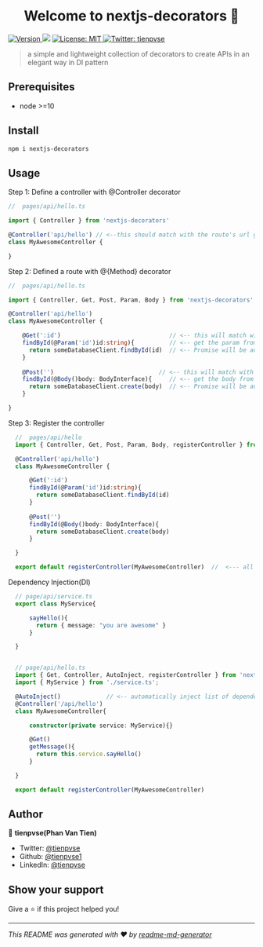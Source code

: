 <h1 align="center">Welcome to nextjs-decorators 👋</h1>
<p>
  <a href="https://www.npmjs.com/package/nextjs-decorators" target="_blank">
    <img alt="Version" src="https://img.shields.io/npm/v/nextjs-decorators.svg">
  </a>
  <img src="https://img.shields.io/badge/node-%3E%3D10-blue.svg" />
  <a href="#" target="_blank">
    <img alt="License: MIT" src="https://img.shields.io/badge/License-MIT-yellow.svg" />
  </a>
  <a href="https://twitter.com/tienpvse" target="_blank">
    <img alt="Twitter: tienpvse" src="https://img.shields.io/twitter/follow/tienpvse.svg?style=social" />
  </a>
</p>

> a simple and lightweight collection of decorators to create APIs in an elegant way in DI pattern

## Prerequisites

- node >=10

## Install

```sh
npm i nextjs-decorators
```

## Usage

Step 1: Define a controller with @Controller decorator

```ts
//  pages/api/hello.ts

import { Controller } from 'nextjs-decorators'

@Controller('api/hello') // <--this should match with the route's url generated by Next.js
class MyAwesomeController {

}
```

Step 2: Defined a route with @{Method} decorator

```ts
//  pages/api/hello.ts

import { Controller, Get, Post, Param, Body } from 'nextjs-decorators'

@Controller('api/hello')                    
class MyAwesomeController {

    @Get(':id')                               // <-- this will match with route GET api/hello/{id}
    findById(@Param('id')id:string){          // <-- get the param from url
      return someDatabaseClient.findById(id)  // <-- Promise will be automatically resolved
    }
  
    @Post('')                              // <-- this will match with route POST api/hello
    findById(@Body()body: BodyInterface){     // <-- get the body from request       
      return someDatabaseClient.create(body)  // <-- Promise will be automatically resolved
    }

}
```

Step 3: Register the controller

```ts
  //  pages/api/hello
  import { Controller, Get, Post, Param, Body, registerController } from 'nextjs-decorators'

  @Controller('api/hello')                    
  class MyAwesomeController {

      @Get(':id')                               
      findById(@Param('id')id:string){          
        return someDatabaseClient.findById(id)  
      }
  
      @Post('')                               
      findById(@Body()body: BodyInterface){    
        return someDatabaseClient.create(body)  
      }

  }

  export default registerController(MyAwesomeController)  //  <--- all routes will be registered  

```

Dependency Injection(DI)
```ts
  // page/api/service.ts
  export class MyService{

      sayHello(){
        return { message: "you are awesome" }
      }    

  }


  // page/api/hello.ts
  import { Get, Controller, AutoInject, registerController } from 'nextjs-decorators' 
  import { MyService } from './service.ts';

  @AutoInject()             // <-- automatically inject list of dependencies in constructor
  @Controller('/api/hello')
  class MyAwesomeController{

      constructor(private service: MyService){}

      @Get()
      getMessage(){
        return this.service.sayHello()
      }

  }

  export default registerController(MyAwesomeController)

```



## Author

👤 **tienpvse(Phan Van Tien)**

- Twitter: [@tienpvse](https://twitter.com/tienpvse)
- Github: [@tienpvse1](https://github.com/tienpvse1)
- LinkedIn: [@tienpvse](https://linkedin.com/in/tienpvse)

## Show your support

Give a ⭐️ if this project helped you!

---

_This README was generated with ❤️ by [readme-md-generator](https://github.com/kefranabg/readme-md-generator)_
